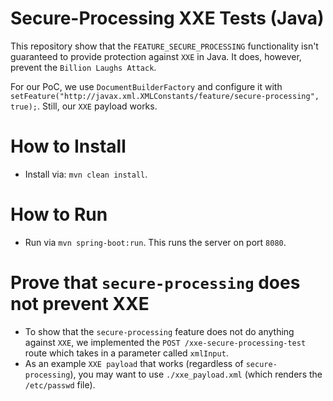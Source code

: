 # Secure-Processing  XXE Tests (Java)

This repository show that the `FEATURE_SECURE_PROCESSING` functionality isn't guaranteed to provide protection against `XXE` in Java. It does, however, prevent the `Billion Laughs Attack`.

For our PoC, we use `DocumentBuilderFactory` and configure it with `setFeature("http://javax.xml.XMLConstants/feature/secure-processing", true);`. Still, our `XXE` payload works.

# How to Install

- Install via: `mvn clean install`.

# How to Run

- Run via `mvn spring-boot:run`. This runs the server on port `8080`.

# Prove that `secure-processing` does not prevent XXE

- To show that the `secure-processing` feature does not do anything against `XXE`, we implemented the `POST /xxe-secure-processing-test` route which takes in a parameter called `xmlInput`.
- As an example `XXE payload` that works (regardless of `secure-processing`), you may want to use `./xxe_payload.xml` (which renders the `/etc/passwd` file).

